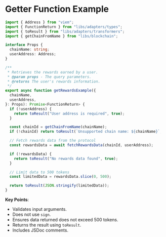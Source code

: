 # Getter Function Example

```typescript
import { Address } from "viem";
import { FunctionReturn } from "libs/adapters/types";
import { toResult } from "libs/adapters/transformers";
import { getChainFromName } from "libs/blockchain";

interface Props {
  chainName: string;
  userAddress: Address;
}

/**
 * Retrieves the rewards earned by a user.
 * @param props - The query parameters.
 * @returns The user's rewards information.
 */
export async function getRewardsExample({
  chainName,
  userAddress,
}: Props): Promise<FunctionReturn> {
  if (!userAddress) {
    return toResult("User address is required", true);
  }

  const chainId = getChainFromName(chainName);
  if (!chainId) return toResult(`Unsupported chain name: ${chainName}`, true);

  // Fetch rewards data from the protocol
  const rewardsData = await fetchRewardsData(chainId, userAddress);

  if (!rewardsData) {
    return toResult("No rewards data found", true);
  }

  // Limit data to 500 tokens
  const limitedData = rewardsData.slice(0, 500);

  return toResult(JSON.stringify(limitedData));
}
```

**Key Points**:

- Validates input arguments.
- Does not use `sign`.
- Ensures data returned does not exceed 500 tokens.
- Returns the result using `toResult`.
- Includes JSDoc comments.
